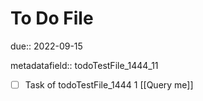 # To Do File

due:: 2022-09-15

metadatafield:: todoTestFile_1444_11

- [ ] Task of todoTestFile_1444 1 [[Query me]]
